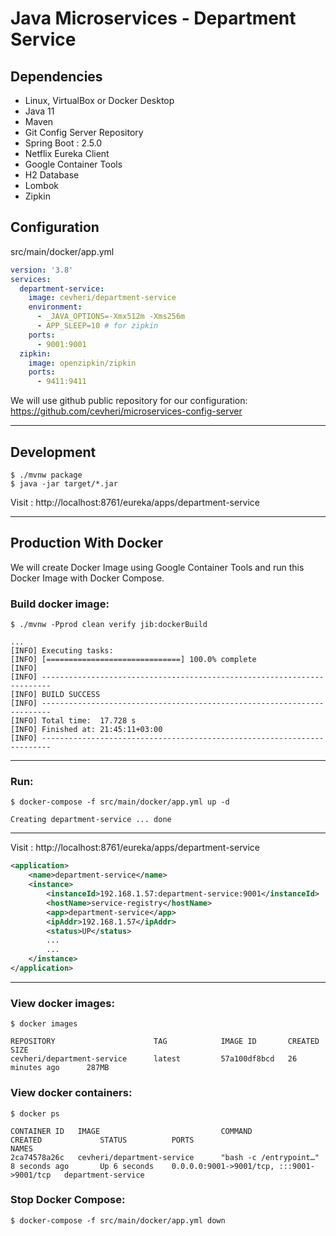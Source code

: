 # Java Microservices - Department Service


## Dependencies
* Linux, VirtualBox or Docker Desktop
* Java 11
* Maven
* Git Config Server Repository  
* Spring Boot : 2.5.0
* Netflix Eureka Client
* Google Container Tools
* H2 Database
* Lombok
* Zipkin

## Configuration 
src/main/docker/app.yml
```yaml
version: '3.8'
services:
  department-service:
    image: cevheri/department-service
    environment:
      - _JAVA_OPTIONS=-Xmx512m -Xms256m
      - APP_SLEEP=10 # for zipkin
    ports:
      - 9001:9001
  zipkin:
    image: openzipkin/zipkin
    ports:
      - 9411:9411
```

We will use github public repository for our configuration:
https://github.com/cevheri/microservices-config-server


---
## Development
```shell
$ ./mvnw package
$ java -jar target/*.jar
```
Visit : http://localhost:8761/eureka/apps/department-service

---
## Production With Docker
We will create Docker Image using Google Container Tools and run this Docker Image with Docker Compose.

### Build docker image:
```shell
$ ./mvnw -Pprod clean verify jib:dockerBuild

...
[INFO] Executing tasks:
[INFO] [==============================] 100.0% complete
[INFO] 
[INFO] ------------------------------------------------------------------------
[INFO] BUILD SUCCESS
[INFO] ------------------------------------------------------------------------
[INFO] Total time:  17.728 s
[INFO] Finished at: 21:45:11+03:00
[INFO] ------------------------------------------------------------------------
```

---

### Run:
```shell
$ docker-compose -f src/main/docker/app.yml up -d

Creating department-service ... done
```
---
Visit : http://localhost:8761/eureka/apps/department-service
```xml
<application>
    <name>department-service</name>
    <instance>
        <instanceId>192.168.1.57:department-service:9001</instanceId>
        <hostName>service-registry</hostName>
        <app>department-service</app>
        <ipAddr>192.168.1.57</ipAddr>
        <status>UP</status>
        ...
        ...
    </instance>
</application>
```

---
### View docker images:
```shell
$ docker images

REPOSITORY                      TAG            IMAGE ID       CREATED             SIZE
cevheri/department-service      latest         57a100df8bcd   26 minutes ago      287MB

```

### View docker containers:
````shell
$ docker ps

CONTAINER ID   IMAGE                           COMMAND                  CREATED             STATUS          PORTS                                       NAMES
2ca74578a26c   cevheri/department-service      "bash -c /entrypoint…"   8 seconds ago       Up 6 seconds    0.0.0.0:9001->9001/tcp, :::9001->9001/tcp   department-service

````

### Stop Docker Compose:
```shell
$ docker-compose -f src/main/docker/app.yml down

```
